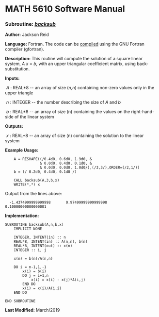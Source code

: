 # MATH 5610 Software Manual

### Subroutine: [_backsub_](../backsub.f90)

**Author:** Jackson Reid

**Language:** Fortran. The code can be [compiled](compilation.md) using the GNU Fortran compiler (gfortran).

**Description:** This routine will compute the solution of a square linear system, _A_ _x_ = _b_, with an upper triangular coefficient matrix, using back-substitution.

**Inputs:** 

​        _A_ : REAL*8 -- an array of size (_n_,_n_) containing non-zero values only in the upper triangle

​	_n_ : INTEGER -- the number describing the size of _A_ and _b_

​        _b_ : REAL*8 -- an array of size (n) containing the values on the right-hand-side of the linear system

**Outputs:** 

​        _x_ : REAL*8 -- an array of size (n) containing the solution to the linear system

**Example Usage:** 

```
    A = RESHAPE((/0.4d0, 0.6d0, 1.9d0, &
                & 0.0d0, 0.4d0, 0.1d0, &
                & 0.0d0, 0.0d0, 1.0d0/),(/3,3/),ORDER=(/2,1/))
    b = (/ 0.2d0, 0.4d0, 0.1d0 /)

    CALL backsub(A,3,b,x)
    WRITE(*,*) x
```
Output from the lines above:
```
  -1.4374999999999998       0.97499999999999998       0.10000000000000001 
```
**Implementation:**

```
SUBROUTINE backsub(A,n,b,x)
    IMPLICIT NONE

    INTEGER, INTENT(in) :: n
    REAL*8, INTENT(in) :: A(n,n), b(n)
    REAL*8, INTENT(out) :: x(n)
    INTEGER :: i, j

    x(n) = b(n)/A(n,n)

    DO i = n-1,1,-1
        x(i) = b(i)
        DO j = i+1,n
            x(i) = x(i) - x(j)*A(i,j)
        END DO
        x(i) = x(i)/A(i,i)
    END DO

END SUBROUTINE
```



**Last Modified:** March/2019

